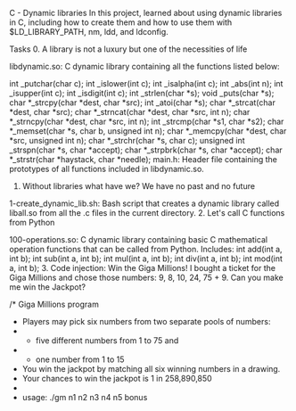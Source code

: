 C - Dynamic libraries
In this project, learned about using dynamic libraries in C, including how to create them and how to use them with $LD_LIBRARY_PATH, nm, ldd, and ldconfig.

Tasks
0. A library is not a luxury but one of the necessities of life

libdynamic.so: C dynamic library containing all the functions listed below:

int _putchar(char c);
int _islower(int c);
int _isalpha(int c);
int _abs(int n);
int _isupper(int c);
int _isdigit(int c);
int _strlen(char *s);
void _puts(char *s);
char *_strcpy(char *dest, char *src);
int _atoi(char *s);
char *_strcat(char *dest, char *src);
char *_strncat(char *dest, char *src, int n);
char *_strncpy(char *dest, char *src, int n);
int _strcmp(char *s1, char *s2);
char *_memset(char *s, char b, unsigned int n);
char *_memcpy(char *dest, char *src, unsigned int n);
char *_strchr(char *s, char c);
unsigned int _strspn(char *s, char *accept);
char *_strpbrk(char *s, char *accept);
char *_strstr(char *haystack, char *needle);
main.h: Header file containing the prototypes of all functions included in libdynamic.so.

1. Without libraries what have we? We have no past and no future

1-create_dynamic_lib.sh: Bash script that creates a dynamic library called liball.so from all the .c files in the current directory.
2. Let's call C functions from Python

100-operations.so: C dynamic library containing basic C mathematical operation functions that can be called from Python.
Includes:
int add(int a, int b);
int sub(int a, int b);
int mul(int a, int b);
int div(int a, int b);
int mod(int a, int b);
3. Code injection: Win the Giga Millions!
I bought a ticket for the Giga Millions and chose those numbers: 9, 8, 10, 24, 75 + 9. Can you make me win the Jackpot?

/* Giga Millions program                                                                                    
  * Players may pick six numbers from two separate pools of numbers:                                                
  * - five different numbers from 1 to 75 and                                                                       
  * - one number from 1 to 15                                                                                       
  * You win the jackpot by matching all six winning numbers in a drawing.                                           
  * Your chances to win the jackpot is 1 in 258,890,850                                                             
  *                                                                                                                 
  * usage: ./gm n1 n2 n3 n4 n5 bonus
